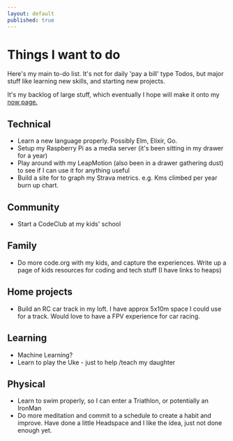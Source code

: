```yaml
---
layout: default
published: true
---
```


# Things I want to do

Here's my main to-do list. It's not for daily 'pay a bill' type Todos, but major stuff like learning new skills, and starting new projects.

It's my backlog of large stuff, which eventually I hope will make it onto my [now page.](/now)

## Technical

* Learn a new language properly. Possibly Elm, Elixir, Go.
* Setup my Raspberry Pi as a media server (it's been sitting in my drawer for a year)
* Play around with my LeapMotion (also been in a drawer gathering dust) to see if I can use it for anything useful
* Build a site for to graph my Strava metrics. e.g. Kms climbed per year burn up chart.

## Community

* Start a CodeClub at my kids' school

## Family

* Do more code.org with my kids, and capture the experiences. Write up a page of kids resources for coding and tech stuff (I have links to heaps)

## Home projects

* Build an RC car track in my loft. I have approx 5x10m space I could use for a track. Would love to have a FPV experience for car racing.

## Learning

* Machine Learning?
* Learn to play the Uke - just to help /teach my daughter


## Physical

* Learn to swim properly, so I can enter a Triathlon, or potentially an IronMan
* Do more meditation and commit to a schedule to create a habit and improve. Have done a little Headspace and I like the idea, just not done enough yet.
